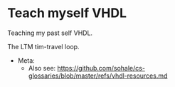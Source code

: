 # Teach myself VHDL

Teaching my past self VHDL.

The LTM tim-travel loop.

* Meta:
   * Also see: https://github.com/sohale/cs-glossaries/blob/master/refs/vhdl-resources.md

